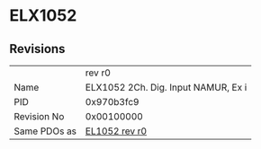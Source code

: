 # ELX1052

## Revisions
<table>
<tr>
<td></td>
<td>rev r0</td>
</tr>
<tr>
<td>Name</td>
<td>ELX1052 2Ch. Dig. Input  NAMUR, Ex i</td>
</tr>
<tr>
<td>PID</td>
<td>0x970b3fc9</td>
</tr>
<tr>
<td>Revision No</td>
<td>0x00100000</td>
</tr>
<tr>
<td>Same PDOs as</td>
<td><a href="EL1052.md">EL1052 rev r0</a></td>
</tr>
</table>
